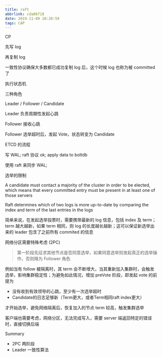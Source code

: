 ```yaml
---
title: raft
abbrlink: cda86f18
date: 2019-11-09 10:20:59
tags: CAP
---
```


CP

先写 log

再复制 log

一致性协议确保大多数都已成功复制 log 后，这个时候 log 也称为被 committed 了

执行状态机

三种角色

Leader / Follower / Candidate

Leader 负责周期性发起心跳

Follower 接收心跳

Follower 选举超时后，发起 Vote，状态转变为 Candidate

ETCD 的流程

写 WAL; raft 协议 ok; apply data to boltdb

使用 raft 来同步 WAL;

选举的限制

A candidate must contact a majority of the cluster in order to be elected, which means that every committed entry must be present in at least one of those servers

Raft determines which of two logs is more up-to-date by comparing the index and term of the last entries in the logs

简单来说，在发起选举投票时，需要携带最新的 log 信息，包括 index 及 term；term 越大越新，如果 term 相同，则 log 的长度越长越新；这可以保证新选举出来的 leader 包含了之前所有 commited 的信息

网络分区需要特殊考虑 (2PC)

> 第一阶段先征求其他节点是否同意选举，如果同意选举则发起真正的选举操作，否则降为 Follower 角色

例如当有 follow 被隔离时，其 term 会不断增大，当其重新加入集群时，会触发选举，影响集群稳定性；为避免如此情况，增加 preVote 阶段，即发起 vote 的前提为

* 没有收到有效领导的心跳，至少有一次选举超时
* Candidate的日志足够新（Term更大，或者Term相同raft index更大）

才开始选举，避免网络隔离后，恢复加入的节点 term 较高，触发集群选举

客户端也需要考虑，网络分区，无法完成写入，需要 server 端返回特定的错误时，直接切换后端

Summary

* 2PC 两阶段
* Leader 一致性算法
